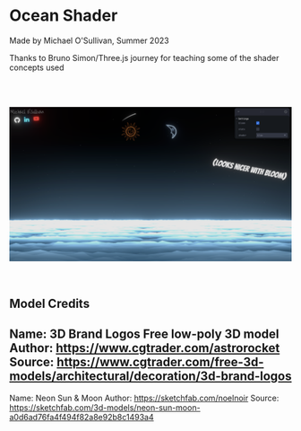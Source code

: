 # Ocean Shader

Made by Michael O'Sullivan, Summer 2023


Thanks to Bruno Simon/Three.js journey for teaching some of the shader concepts used

<br />
<br />

![alt text](https://github.com/MichaelCSI/Ocean-Shader/blob/master/public/images/Screenshot.png)

<br />

## Model Credits
Name:    3D Brand Logos Free low-poly 3D model
Author:  https://www.cgtrader.com/astrorocket
Source:    https://www.cgtrader.com/free-3d-models/architectural/decoration/3d-brand-logos
---
Name:	Neon Sun & Moon
Author:	https://sketchfab.com/noelnoir
Source:	https://sketchfab.com/3d-models/neon-sun-moon-a0d6ad76fa4f494f82a8e92b8c1493a4